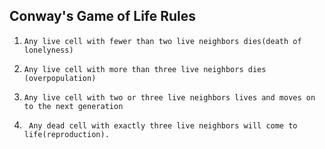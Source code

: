 ## Conway's Game of Life Rules

1. ```Any live cell with fewer than two live neighbors dies(death of lonelyness)```

2. ```Any live cell with more than three live neighbors dies (overpopulation)```

3. ```Any live cell with two or three live neighbors lives and moves on to the next generation```

4. ``` Any dead cell with exactly three live neighbors will come to life(reproduction).```
